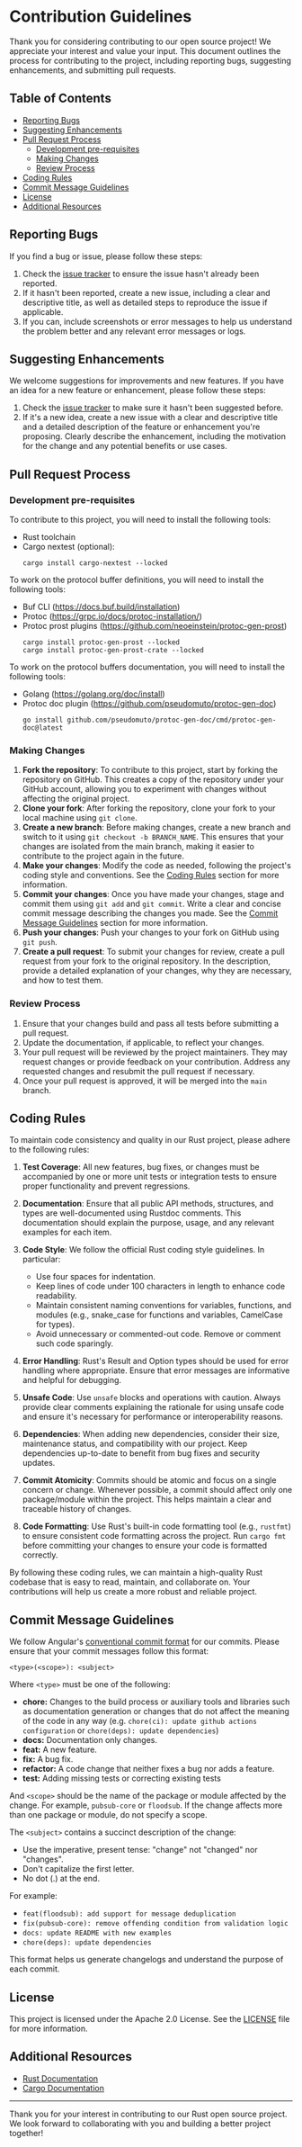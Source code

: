 # Contribution Guidelines

Thank you for considering contributing to our open source project! 
We appreciate your interest and value your input. 
This document outlines the process for contributing to the project, including reporting bugs, suggesting enhancements, 
and submitting pull requests.

## Table of Contents

- [Reporting Bugs](#reporting-bugs)
- [Suggesting Enhancements](#suggesting-enhancements)
- [Pull Request Process](#pull-request-process)
    - [Development pre-requisites](#development-pre-requisites)
    - [Making Changes](#making-changes)
    - [Review Process](#review-process)
- [Coding Rules](#coding-rules)
- [Commit Message Guidelines](#commit-message-guidelines)
- [License](#license)
- [Additional Resources](#additional-resources)

## Reporting Bugs

If you find a bug or issue, please follow these steps:

1. Check the [issue tracker](https://github.com/LNSD/rust-libp2p-pubsub/issues) to ensure the issue hasn't already been
   reported.
2. If it hasn't been reported, create a new issue, including a clear and descriptive title, as well as detailed steps
   to reproduce the issue if applicable.
3. If you can, include screenshots or error messages to help us understand the problem better and any relevant error
   messages or logs.

## Suggesting Enhancements

We welcome suggestions for improvements and new features. If you have an idea for a new feature or enhancement, please
follow these steps:

1. Check the [issue tracker](https://github.com/LNSD/rust-libp2p-pubsub/issues) to make sure it hasn't been suggested
   before.
2. If it's a new idea, create a new issue with a clear and descriptive title and a detailed description of the feature
   or enhancement you're proposing. Clearly describe the enhancement, including the motivation for the change and any potential benefits or use cases.
  
## Pull Request Process

### Development pre-requisites

To contribute to this project, you will need to install the following tools:

- Rust toolchain
- Cargo nextest (optional):
    ```
    cargo install cargo-nextest --locked
    ```

To work on the protocol buffer definitions, you will need to install the following tools:

- Buf CLI (https://docs.buf.build/installation)
- Protoc (https://grpc.io/docs/protoc-installation/)
- Protoc prost plugins (https://github.com/neoeinstein/protoc-gen-prost)
    ```
    cargo install protoc-gen-prost --locked
    cargo install protoc-gen-prost-crate --locked
    ```

To work on the protocol buffers documentation, you will need to install the following tools:

- Golang (https://golang.org/doc/install)
- Protoc doc plugin (https://github.com/pseudomuto/protoc-gen-doc)
    ```
    go install github.com/pseudomuto/protoc-gen-doc/cmd/protoc-gen-doc@latest
    ```

### Making Changes

1. **Fork the repository**: To contribute to this project, start by forking the repository on GitHub. This creates a copy of the repository under your GitHub account, allowing you to experiment with changes without affecting the original project.
2. **Clone your fork**: After forking the repository, clone your fork to your local machine using `git clone`.
3. **Create a new branch**: Before making changes, create a new branch and switch to it using `git checkout -b BRANCH_NAME`. This ensures that your changes are isolated from the main branch, making it easier to contribute to the project again in the future.
4. **Make your changes**: Modify the code as needed, following the project's coding style and conventions. See the 
    [Coding Rules](#coding-rules) section for more information.
5. **Commit your changes**: Once you have made your changes, stage and commit them using `git add` and `git commit`. 
    Write a clear and concise commit message describing the changes you made. See the 
    [Commit Message Guidelines](#commit-message-guidelines) section for more information.
6. **Push your changes**: Push your changes to your fork on GitHub using `git push`.
7. **Create a pull request**: To submit your changes for review, create a pull request from your fork to the original 
    repository. In the description, provide a detailed explanation of your changes, why they are necessary, and how to 
    test them.

### Review Process

1. Ensure that your changes build and pass all tests before submitting a pull request.
2. Update the documentation, if applicable, to reflect your changes.
3. Your pull request will be reviewed by the project maintainers. They may request changes or provide feedback on your 
    contribution. Address any requested changes and resubmit the pull request if necessary.
4. Once your pull request is approved, it will be merged into the `main` branch.

## Coding Rules

To maintain code consistency and quality in our Rust project, please adhere to the following rules:

1. **Test Coverage**: All new features, bug fixes, or changes must be accompanied by one or more unit tests or 
    integration tests to ensure proper functionality and prevent regressions.

2. **Documentation**: Ensure that all public API methods, structures, and types are well-documented using Rustdoc 
    comments. This documentation should explain the purpose, usage, and any relevant examples for each item.

3. **Code Style**: We follow the official Rust coding style guidelines. In particular:
    - Use four spaces for indentation.
    - Keep lines of code under 100 characters in length to enhance code readability.
    - Maintain consistent naming conventions for variables, functions, and modules (e.g., snake_case for functions and 
       variables, CamelCase for types).
    - Avoid unnecessary or commented-out code. Remove or comment such code sparingly.
   
4. **Error Handling**: Rust's Result and Option types should be used for error handling where appropriate. Ensure that 
    error messages are informative and helpful for debugging.

5. **Unsafe Code**: Use `unsafe` blocks and operations with caution. Always provide clear comments explaining the 
    rationale for using unsafe code and ensure it's necessary for performance or interoperability reasons.

6. **Dependencies**: When adding new dependencies, consider their size, maintenance status, and compatibility with our 
    project. Keep dependencies up-to-date to benefit from bug fixes and security updates.

7. **Commit Atomicity**: Commits should be atomic and focus on a single concern or change. Whenever possible, a commit 
    should affect only one package/module within the project. This helps maintain a clear and traceable history of 
    changes.

8. **Code Formatting**: Use Rust's built-in code formatting tool (e.g., `rustfmt`) to ensure consistent code formatting 
    across the project. Run `cargo fmt` before committing your changes to ensure your code is formatted correctly.

By following these coding rules, we can maintain a high-quality Rust codebase that is easy to read, maintain, and 
collaborate on. Your contributions will help us create a more robust and reliable project.

## Commit Message Guidelines

We follow Angular's [conventional commit format](https://www.conventionalcommits.org/en/v1.0.0/) for our commits. Please
ensure that your commit messages follow this format:

```text
<type>(<scope>): <subject>
```

Where `<type>` must be one of the following:

* **chore:** Changes to the build process or auxiliary tools and libraries such as documentation generation or changes 
    that do not affect the meaning of the code in any way (e.g. `chore(ci): update github actions configuration` or 
    `chore(deps): update dependencies`)
* **docs:** Documentation only changes.
* **feat:** A new feature.
* **fix:** A bug fix.
* **refactor:** A code change that neither fixes a bug nor adds a feature.
* **test:** Adding missing tests or correcting existing tests

And `<scope>` should be the name of the package or module affected by the change. For example, `pubsub-core` or 
`floodsub`. If the change affects more than one package or module, do not specify a scope.

The `<subject>` contains a succinct description of the change:

* Use the imperative, present tense: "change" not "changed" nor "changes".
* Don't capitalize the first letter.
* No dot (.) at the end.

For example:

- `feat(floodsub): add support for message deduplication`
- `fix(pubsub-core): remove offending condition from validation logic`
- `docs: update README with new examples`
- `chore(deps): update dependencies`

This format helps us generate changelogs and understand the purpose of each commit.

## License

This project is licensed under the Apache 2.0 License. See the [LICENSE](LICENSE) file for more information.

## Additional Resources

- [Rust Documentation](https://doc.rust-lang.org/)
- [Cargo Documentation](https://doc.rust-lang.org/cargo/)

<hr>
Thank you for your interest in contributing to our Rust open source project. We look forward to collaborating with you 
and building a better project together!

